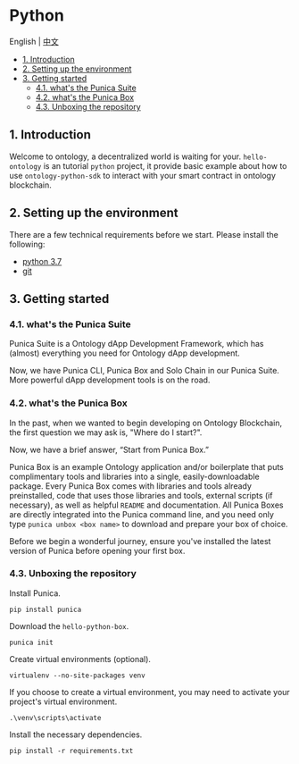 # Python

English | [中文](README_CN.md)

- [1. Introduction](#1-introduction)
- [2. Setting up the environment](#2-setting-up-the-environment)
- [3. Getting started](#3-getting-started)
    - [4.1. what's the Punica Suite](#41-whats-the-punica-suite)
    - [4.2. what's the Punica Box](#42-whats-the-punica-box)
    - [4.3. Unboxing the repository](#43-unboxing-the-repository)

## 1. Introduction

Welcome to ontology, a decentralized world is waiting for your. `hello-ontology` is an tutorial `python` project, it provide basic example about how to use `ontology-python-sdk` to interact with your smart contract in ontology blockchain.

## 2. Setting up the environment

There are a few technical requirements before we start. Please install the following:

- [python 3.7](https://www.python.org/downloads/release/python-370/)
- [git](https://git-scm.com/)

## 3. Getting started

### 4.1. what's the Punica Suite

Punica Suite is a Ontology dApp Development Framework, which has (almost) everything you need for Ontology dApp development.

Now, we have Punica CLI, Punica Box and Solo Chain in our Punica Suite. More powerful dApp development tools is on the road.

### 4.2. what's the Punica Box

In the past, when we wanted to begin developing on Ontology Blockchain, the first question we may ask is, "Where do I start?".

Now, we have a brief answer, “Start from Punica Box.”

Punica Box is an example Ontology application and/or boilerplate that puts complimentary tools and libraries into a single, easily-downloadable package. Every Punica Box comes with libraries and tools already preinstalled, code that uses those libraries and tools, external scripts (if necessary), as well as helpful `README` and documentation. All Punica Boxes are directly integrated into the Punica command line, and you need only type `punica unbox <box name>` to download and prepare your box of choice.

Before we begin a wonderful journey, ensure you've installed the latest version of Punica before opening your first box.

### 4.3. Unboxing the repository

Install Punica.

```shell
pip install punica
```

Download the `hello-python-box`.

```shell
punica init
```

Create virtual environments (optional).

```shell
virtualenv --no-site-packages venv
```

If you choose to create a virtual environment, you may need to activate your project's virtual environment.

```shell
.\venv\scripts\activate
```

Install the necessary dependencies.

```shellDemo
pip install -r requirements.txt
```